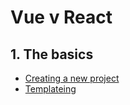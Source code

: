 # Vue v React

## 1. The basics

- [Creating a new project](01-new-project.md)
- [Templateing](02-templating.md)

